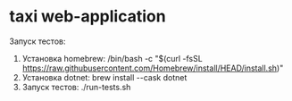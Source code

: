 # taxi web-application

Запуск тестов:
 1. Установка homebrew:
 /bin/bash -c "$(curl -fsSL https://raw.githubusercontent.com/Homebrew/install/HEAD/install.sh)"
 2. Установка dotnet: 
 brew install --cask dotnet
 3. Запуск тестов: 
 ./run-tests.sh